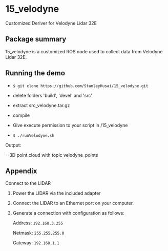 # 15_velodyne

Customized Deriver for Velodyne Lidar 32E

## Package summary

15_velodyne is a customized ROS node used to collect data from Velodyne Lidar 32E.

## Running the demo

* `$ git clone https://github.com/StanleyHusai/15_velodyne.git`

* delete folders 'build', 'devel' and 'src'

* extract src_velodyne.tar.gz

* compile

* Give execute permission to your script in /15_velodyne


* `$ ./runVelodyne.sh`

Output:

--3D point cloud with topic velodyne_points

## Appendix

Connect to the LIDAR

1. Power the LIDAR via the included adapter
2. Connect the LIDAR to an Ethernet port on your computer.
3. Generate a connection with configuration as follows:

    Address: `192.168.3.255`
    
    Netmask: `255.255.255.0`
    
    Gateway: `192.168.1.1`
